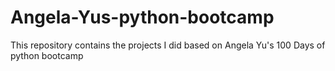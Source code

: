 # Angela-Yus-python-bootcamp
This repository contains the projects I did based on Angela Yu's 100 Days of python bootcamp
